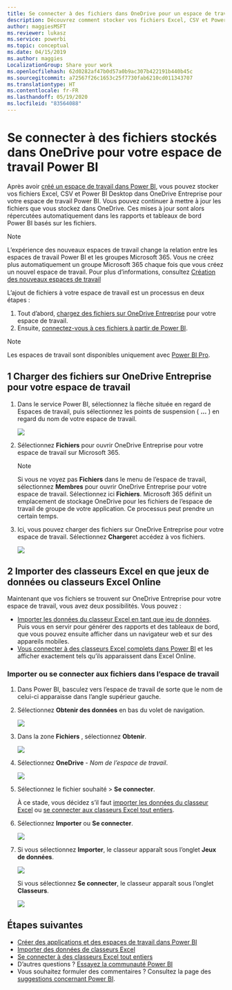 ```yaml
---
title: Se connecter à des fichiers dans OneDrive pour un espace de travail Power BI
description: Découvrez comment stocker vos fichiers Excel, CSV et Power BI Desktop dans OneDrive pour votre espace de travail Power BI et comment vous y connecter.
author: maggiesMSFT
ms.reviewer: lukasz
ms.service: powerbi
ms.topic: conceptual
ms.date: 04/15/2019
ms.author: maggies
LocalizationGroup: Share your work
ms.openlocfilehash: 62d0282af47b0d57a0b9ac307b422191b440b45c
ms.sourcegitcommit: a72567f26c1653c25f7730fab6210cd011343707
ms.translationtype: HT
ms.contentlocale: fr-FR
ms.lasthandoff: 05/19/2020
ms.locfileid: "83564088"
---
```

# <a name="connect-to-files-stored-in-onedrive-for-your-power-bi-workspace"></a>Se connecter à des fichiers stockés dans OneDrive pour votre espace de travail Power BI
Après avoir [créé un espace de travail dans Power BI](../collaborate-share/service-create-distribute-apps.md), vous pouvez stocker vos fichiers Excel, CSV et Power BI Desktop dans OneDrive Entreprise pour votre espace de travail Power BI. Vous pouvez continuer à mettre à jour les fichiers que vous stockez dans OneDrive. Ces mises à jour sont alors répercutées automatiquement dans les rapports et tableaux de bord Power BI basés sur les fichiers. 

> [!NOTE]
> L’expérience des nouveaux espaces de travail change la relation entre les espaces de travail Power BI et les groupes Microsoft 365. Vous ne créez plus automatiquement un groupe Microsoft 365 chaque fois que vous créez un nouvel espace de travail. Pour plus d’informations, consultez [Création des nouveaux espaces de travail](../collaborate-share/service-create-the-new-workspaces.md)

L’ajout de fichiers à votre espace de travail est un processus en deux étapes : 

1. Tout d’abord, [chargez des fichiers sur OneDrive Entreprise](service-connect-to-files-in-app-workspace-onedrive-for-business.md#1-upload-files-to-the-onedrive-for-business-for-your-workspace) pour votre espace de travail.
2. Ensuite, [connectez-vous à ces fichiers à partir de Power BI](service-connect-to-files-in-app-workspace-onedrive-for-business.md#2-import-excel-files-as-datasets-or-as-excel-online-workbooks).

> [!NOTE]
> Les espaces de travail sont disponibles uniquement avec [Power BI Pro](../fundamentals/service-features-license-type.md).
> 

## <a name="1-upload-files-to-the-onedrive-for-business-for-your-workspace"></a>1 Charger des fichiers sur OneDrive Entreprise pour votre espace de travail
1. Dans le service Power BI, sélectionnez la flèche située en regard de Espaces de travail, puis sélectionnez les points de suspension ( **…** ) en regard du nom de votre espace de travail. 
   
   ![](media/service-connect-to-files-in-app-workspace-onedrive-for-business/power-bi-app-ellipsis.png)
2. Sélectionnez **Fichiers** pour ouvrir OneDrive Entreprise pour votre espace de travail sur Microsoft 365.
   
   > [!NOTE]
   > Si vous ne voyez pas **Fichiers** dans le menu de l’espace de travail, sélectionnez **Membres** pour ouvrir OneDrive Entreprise pour votre espace de travail. Sélectionnez ici **Fichiers**. Microsoft 365 définit un emplacement de stockage OneDrive pour les fichiers de l’espace de travail de groupe de votre application. Ce processus peut prendre un certain temps.
   > 
   > 
3. Ici, vous pouvez charger des fichiers sur OneDrive Entreprise pour votre espace de travail. Sélectionnez **Charger**et accédez à vos fichiers.
   
   ![](media/service-connect-to-files-in-app-workspace-onedrive-for-business/pbi_grpfilesonedrive.png)

## <a name="2-import-excel-files-as-datasets-or-as-excel-online-workbooks"></a>2 Importer des classeurs Excel en que jeux de données ou classeurs Excel Online
Maintenant que vos fichiers se trouvent sur OneDrive Entreprise pour votre espace de travail, vous avez deux possibilités. Vous pouvez : 

* [Importer les données du classeur Excel en tant que jeu de données](service-get-data-from-files.md). Puis vous en servir pour générer des rapports et des tableaux de bord, que vous pouvez ensuite afficher dans un navigateur web et sur des appareils mobiles.
* [Vous connecter à des classeurs Excel complets dans Power BI](service-excel-workbook-files.md) et les afficher exactement tels qu’ils apparaissent dans Excel Online.

### <a name="import-or-connect-to-the-files-in-your-workspace"></a>Importer ou se connecter aux fichiers dans l’espace de travail
1. Dans Power BI, basculez vers l’espace de travail de sorte que le nom de celui-ci apparaisse dans l’angle supérieur gauche. 
2. Sélectionnez **Obtenir des données** en bas du volet de navigation. 
   
   ![](media/service-connect-to-files-in-app-workspace-onedrive-for-business/power-bi-app-get-data-button.png)
3. Dans la zone **Fichiers** , sélectionnez **Obtenir**.
   
   ![](media/service-connect-to-files-in-app-workspace-onedrive-for-business/pbi_getfiles.png)
4. Sélectionnez **OneDrive** - *Nom de l’espace de travail*.
   
    ![](media/service-connect-to-files-in-app-workspace-onedrive-for-business/pbi_grp_one_drive_shrpt.png)
5. Sélectionnez le fichier souhaité > **Se connecter**.
   
    À ce stade, vous décidez s’il faut [importer les données du classeur Excel](service-get-data-from-files.md) ou [se connecter aux classeurs Excel tout entiers](service-excel-workbook-files.md).
6. Sélectionnez **Importer** ou **Se connecter**.
   
    ![](media/service-connect-to-files-in-app-workspace-onedrive-for-business/pbi_importexceldataorwholecrop.png)
7. Si vous sélectionnez **Importer**, le classeur apparaît sous l’onglet **Jeux de données**. 
   
    ![](media/service-connect-to-files-in-app-workspace-onedrive-for-business/power-bi-app-excel-file-import.png)
   
    Si vous sélectionnez **Se connecter**, le classeur apparaît sous l’onglet **Classeurs**.
   
    ![](media/service-connect-to-files-in-app-workspace-onedrive-for-business/power-bi-app-excel-file-connect.png)

## <a name="next-steps"></a>Étapes suivantes
* [Créer des applications et des espaces de travail dans Power BI](../collaborate-share/service-create-distribute-apps.md)
* [Importer des données de classeurs Excel](service-get-data-from-files.md)
* [Se connecter à des classeurs Excel tout entiers](service-excel-workbook-files.md)
* D’autres questions ? [Essayez la communauté Power BI](https://community.powerbi.com/)
* Vous souhaitez formuler des commentaires ? Consultez la page des [suggestions concernant Power BI](https://ideas.powerbi.com/forums/265200-power-bi).
